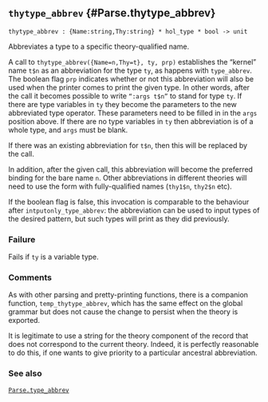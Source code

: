 ## `thytype_abbrev` {#Parse.thytype_abbrev}


```
thytype_abbrev : {Name:string,Thy:string} * hol_type * bool -> unit
```



Abbreviates a type to a specific theory-qualified name.


A call to `thytype_abbrev({Name=n,Thy=t}, ty, prp)` establishes the
“kernel” name `t$n` as an abbreviation for the type `ty`, as happens
with `type_abbrev`. The boolean flag `prp` indicates whether or not
this abbreviation will also be used when the printer comes to print
the given type. In other words, after the call it becomes possible to
write `“:args t$n”` to stand for type `ty`. If there are type
variables in `ty` they become the parameters to the new abbreviated
type operator. These parameters need to be filled in in the `args`
position above. If there are no type variables in `ty` then
abbreviation is of a whole type, and `args` must be blank.

If there was an existing abbreviation for `t$n`, then this will be
replaced by the call.

In addition, after the given call, this abbreviation will become the
preferred binding for the bare name `n`. Other abbreviations in
different theories will need to use the form with fully-qualified
names (`thy1$n`, `thy2$n` etc).

If the boolean flag is false, this invocation is comparable to the
behaviour after `intputonly_type_abbrev`: the abbreviation can be used
to input types of the desired pattern, but such types will print as
they did previously.

### Failure

Fails if `ty` is a variable type.

### Comments

As with other parsing and pretty-printing functions, there is a
companion function, `temp_thytype_abbrev`, which has the same effect
on the global grammar but does not cause the change to persist when
the theory is exported.

It is legitimate to use a string for the theory component of the
record that does not correspond to the current theory. Indeed, it is
perfectly reasonable to do this, if one wants to give priority to a
particular ancestral abbreviation.

### See also

[`Parse.type_abbrev`](#Parse.type_abbrev)

